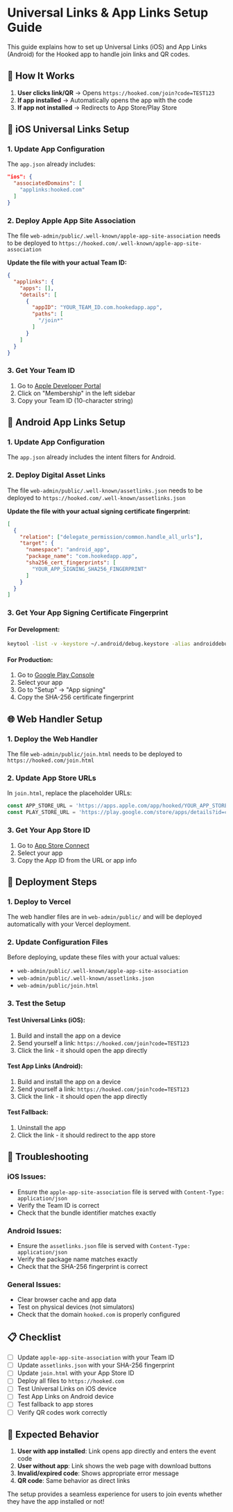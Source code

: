 # Universal Links & App Links Setup Guide

This guide explains how to set up Universal Links (iOS) and App Links (Android) for the Hooked app to handle join links and QR codes.

## 🔗 **How It Works**

1. **User clicks link/QR** → Opens `https://hooked.com/join?code=TEST123`
2. **If app installed** → Automatically opens the app with the code
3. **If app not installed** → Redirects to App Store/Play Store

## 📱 **iOS Universal Links Setup**

### 1. **Update App Configuration**
The `app.json` already includes:
```json
"ios": {
  "associatedDomains": [
    "applinks:hooked.com"
  ]
}
```

### 2. **Deploy Apple App Site Association**
The file `web-admin/public/.well-known/apple-app-site-association` needs to be deployed to `https://hooked.com/.well-known/apple-app-site-association`

**Update the file with your actual Team ID:**
```json
{
  "applinks": {
    "apps": [],
    "details": [
      {
        "appID": "YOUR_TEAM_ID.com.hookedapp.app",
        "paths": [
          "/join*"
        ]
      }
    ]
  }
}
```

### 3. **Get Your Team ID**
1. Go to [Apple Developer Portal](https://developer.apple.com/account/)
2. Click on "Membership" in the left sidebar
3. Copy your Team ID (10-character string)

## 🤖 **Android App Links Setup**

### 1. **Update App Configuration**
The `app.json` already includes the intent filters for Android.

### 2. **Deploy Digital Asset Links**
The file `web-admin/public/.well-known/assetlinks.json` needs to be deployed to `https://hooked.com/.well-known/assetlinks.json`

**Update the file with your actual signing certificate fingerprint:**
```json
[
  {
    "relation": ["delegate_permission/common.handle_all_urls"],
    "target": {
      "namespace": "android_app",
      "package_name": "com.hookedapp.app",
      "sha256_cert_fingerprints": [
        "YOUR_APP_SIGNING_SHA256_FINGERPRINT"
      ]
    }
  }
]
```

### 3. **Get Your App Signing Certificate Fingerprint**

#### **For Development:**
```bash
keytool -list -v -keystore ~/.android/debug.keystore -alias androiddebugkey -storepass android -keypass android
```

#### **For Production:**
1. Go to [Google Play Console](https://play.google.com/console)
2. Select your app
3. Go to "Setup" → "App signing"
4. Copy the SHA-256 certificate fingerprint

## 🌐 **Web Handler Setup**

### 1. **Deploy the Web Handler**
The file `web-admin/public/join.html` needs to be deployed to `https://hooked.com/join.html`

### 2. **Update App Store URLs**
In `join.html`, replace the placeholder URLs:
```javascript
const APP_STORE_URL = 'https://apps.apple.com/app/hooked/YOUR_APP_STORE_ID';
const PLAY_STORE_URL = 'https://play.google.com/store/apps/details?id=com.hookedapp.app';
```

### 3. **Get Your App Store ID**
1. Go to [App Store Connect](https://appstoreconnect.apple.com)
2. Select your app
3. Copy the App ID from the URL or app info

## 🚀 **Deployment Steps**

### 1. **Deploy to Vercel**
The web handler files are in `web-admin/public/` and will be deployed automatically with your Vercel deployment.

### 2. **Update Configuration Files**
Before deploying, update these files with your actual values:
- `web-admin/public/.well-known/apple-app-site-association`
- `web-admin/public/.well-known/assetlinks.json`
- `web-admin/public/join.html`

### 3. **Test the Setup**

#### **Test Universal Links (iOS):**
1. Build and install the app on a device
2. Send yourself a link: `https://hooked.com/join?code=TEST123`
3. Click the link - it should open the app directly

#### **Test App Links (Android):**
1. Build and install the app on a device
2. Send yourself a link: `https://hooked.com/join?code=TEST123`
3. Click the link - it should open the app directly

#### **Test Fallback:**
1. Uninstall the app
2. Click the link - it should redirect to the app store

## 🔧 **Troubleshooting**

### **iOS Issues:**
- Ensure the `apple-app-site-association` file is served with `Content-Type: application/json`
- Verify the Team ID is correct
- Check that the bundle identifier matches exactly

### **Android Issues:**
- Ensure the `assetlinks.json` file is served with `Content-Type: application/json`
- Verify the package name matches exactly
- Check that the SHA-256 fingerprint is correct

### **General Issues:**
- Clear browser cache and app data
- Test on physical devices (not simulators)
- Check that the domain `hooked.com` is properly configured

## 📋 **Checklist**

- [ ] Update `apple-app-site-association` with your Team ID
- [ ] Update `assetlinks.json` with your SHA-256 fingerprint
- [ ] Update `join.html` with your App Store ID
- [ ] Deploy all files to `https://hooked.com`
- [ ] Test Universal Links on iOS device
- [ ] Test App Links on Android device
- [ ] Test fallback to app stores
- [ ] Verify QR codes work correctly

## 🎯 **Expected Behavior**

1. **User with app installed**: Link opens app directly and enters the event code
2. **User without app**: Link shows the web page with download buttons
3. **Invalid/expired code**: Shows appropriate error message
4. **QR code**: Same behavior as direct links

The setup provides a seamless experience for users to join events whether they have the app installed or not! 
